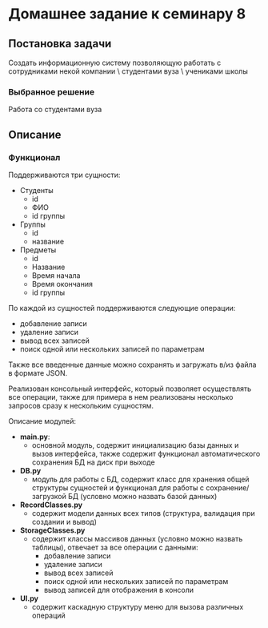 # Домашнее задание к семинару 8

## Постановка задачи

Создать информационную систему позволяющую работать с сотрудниками некой компании \ студентами вуза \ учениками школы

### Выбранное решение

Работа со студентами вуза

## Описание

### Функционал

Поддерживаются три сущности:

- Студенты
    - id
    - ФИО
    - id группы
- Группы
    - id
    - название
- Предметы
    - id
    - Название
    - Время начала
    - Время окончания
    - id группы

По каждой из сущностей поддерживаются следующие операции:

- добавление записи
- удаление записи
- вывод всех записей
- поиск одной или нескольких записей по параметрам

Также все введенные данные можно сохранять и загружать в/из файла в формате JSON.

Реализован консольный интерфейс, который позволяет осуществлять все операции, также для примера в нем реализованы
несколько запросов сразу к нескольким сущностям.

Описание модулей:

- **main.py**:
    - основной модуль, содержит инициализацию базы данных и вызов интерфейса, также содержит функционал автоматического
      сохранения БД на диск при выходе
- **DB.py**
    - модуль для работы с БД, содержит класс для хранения общей структуры сущностей и функционал для работы с
      сохранение/загрузкой БД (условно можно назвать базой данных)
- **RecordClasses.py**
    - содержит модели данных всех типов (структура, валидация при создании и вывод)
- **StorageClasses.py**
    - содержит классы массивов данных (условно можно назвать таблицы), отвечает за все операции с данными:
        - добавление записи
        - удаление записи
        - вывод всех записей
        - поиск одной или нескольких записей по параметрам
        - вывод записей для отображения в консоли
- **UI.py**
    - содержит каскадную структуру меню для вызова различных операций